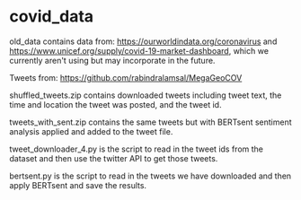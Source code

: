 # covid_data

old_data contains data from: https://ourworldindata.org/coronavirus and https://www.unicef.org/supply/covid-19-market-dashboard, which we currently aren't using but may incorporate in the future. 

Tweets from: https://github.com/rabindralamsal/MegaGeoCOV

shuffled_tweets.zip contains downloaded tweets including tweet text, the time and location the tweet was posted, and the tweet id.

tweets_with_sent.zip contains the same tweets but with BERTsent sentiment analysis applied and added to the tweet file.

tweet_downloader_4.py is the script to read in the tweet ids from the dataset and then use the twitter API to get those tweets.

bertsent.py is the script to read in the tweets we have downloaded and then apply BERTsent and save the results.